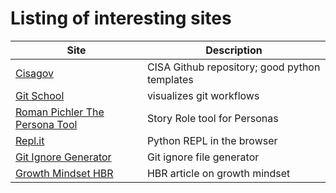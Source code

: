 # Listing of interesting sites

|Site|Description|
|----|-----------|
|[Cisagov](https://github.com/cisagov) |CISA Github repository; good python templates|
|[Git School](http://git-school.github.io/visualizing-git/)|visualizes git workflows|
|[Roman Pichler The Persona Tool](https://www.romanpichler.com/the-persona-template/)|Story Role tool for Personas|
|[Repl.it](https://replit.com/)|Python REPL in the browser|
|[Git Ignore Generator](https://www.toptal.com/developers/gitignore)|Git ignore file generator|
|[Growth Mindset HBR](https://hbr.org/2016/01/what-having-a-growth-mindset-actually-means)| HBR article on growth mindset|
